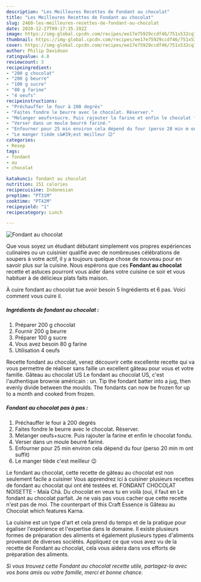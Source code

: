 ```yaml
---
description: "Les Meilleures Recettes de Fondant au chocolat"
title: "Les Meilleures Recettes de Fondant au chocolat"
slug: 2460-les-meilleures-recettes-de-fondant-au-chocolat
date: 2020-12-27T09:17:35.192Z
image: https://img-global.cpcdn.com/recipes/ee17e75929ccdf46/751x532cq70/fondant-au-chocolat-photo-principale-de-la-recette.jpg
thumbnail: https://img-global.cpcdn.com/recipes/ee17e75929ccdf46/751x532cq70/fondant-au-chocolat-photo-principale-de-la-recette.jpg
cover: https://img-global.cpcdn.com/recipes/ee17e75929ccdf46/751x532cq70/fondant-au-chocolat-photo-principale-de-la-recette.jpg
author: Philip Davidson
ratingvalue: 4.8
reviewcount: 3
recipeingredient:
- "200 g chocolat"
- "200 g beurre"
- "100 g sucre"
- "80 g farine"
- "4 oeufs"
recipeinstructions:
- "Préchauffer le four à 200 degrés"
- "Faites fondre le beurre avec le chocolat. Réserver."
- "Melanger oeufs+sucre. Puis rajouter la farine et enfin le chocolat fondu."
- "Verser dans un moule beurré fariné."
- "Enfourner pour 25 min environ cela dépend du four (perso 20 min m ont suffit)"
- "Le manger tiède c&#39;est meilleur 😉"
categories:
- Resep
tags:
- fondant
- au
- chocolat

katakunci: fondant au chocolat 
nutrition: 151 calories
recipecuisine: Indonesian
preptime: "PT31M"
cooktime: "PT42M"
recipeyield: "1"
recipecategory: Lunch

---
```



![Fondant au chocolat](https://img-global.cpcdn.com/recipes/ee17e75929ccdf46/751x532cq70/fondant-au-chocolat-photo-principale-de-la-recette.jpg)

Que vous soyez un étudiant débutant simplement vos propres expériences culinaires ou un cuisinier qualifié avec de nombreuses célébrations de soupers à votre actif, il y a toujours quelque chose de nouveau pour en savoir plus sur la cuisine. Nous espérons que ces <strong> Fondant au chocolat </strong> recette et astuces pourront vous aider dans votre cuisine ce soir et vous habituer à de délicieux plats faits maison.

<!--inarticleads1-->

À cuire fondant au chocolat tue avoir besoin 5 Ingrédients et 6 pas. Voici comment vous cuire il.

##### Ingrédients de fondant au chocolat :

1. Préparer 200 g chocolat
1. Fournir 200 g beurre
1. Préparer 100 g sucre
1. Vous avez besoin 80 g farine
1. Utilisation 4 oeufs


Recette fondant au chocolat, venez découvrir cette excellente recette qui va vous permettre de réaliser sans faille un excellent gâteau pour vous et votre famille. Gâteau au chocolat US Le fondant au chocolat US, c&#39;est l&#39;authentique brownie américain : un. Tip the fondant batter into a jug, then evenly divide between the moulds. The fondants can now be frozen for up to a month and cooked from frozen. 

<!--inarticleads2-->

##### Fondant au chocolat pas à pas :

1. Préchauffer le four à 200 degrés
1. Faites fondre le beurre avec le chocolat. Réserver.
1. Melanger oeufs+sucre. Puis rajouter la farine et enfin le chocolat fondu.
1. Verser dans un moule beurré fariné.
1. Enfourner pour 25 min environ cela dépend du four (perso 20 min m ont suffit)
1. Le manger tiède c&#39;est meilleur 😉


Le fondant au chocolat, cette recette de gâteau au chocolat est non seulement facile a cuisiner Vous apprendrez ici à cuisiner plusieurs recettes de fondant au chocolat qui ont été testées et. FONDANT CHOCOLAT NOISETTE - Maïa Chä. Du chocolat en veux tu en voilà (oui, il faut en Le fondant au chocolat parfait. Je ne vais pas vous cacher que cette recette n&#39;est pas de moi. The counterpart of this Craft Essence is Gâteau au Chocolat which features Karna. 

<!--inarticleads1-->

<p>
La cuisine est un type d'art et cela prend du temps et de la pratique pour égaliser l'expérience et l'expertise dans le domaine. Il existe plusieurs formes de préparation des aliments et également plusieurs types d'aliments provenant de diverses sociétés. Appliquez ce que vous avez vu de la recette de Fondant au chocolat, cela vous aidera dans vos efforts de préparation des aliments.
</p>

<p>
<i>Si vous trouvez cette Fondant au chocolat recette utile, partagez-la avec vos bons amis ou votre famille, merci et bonne chance.</i>
</p>
